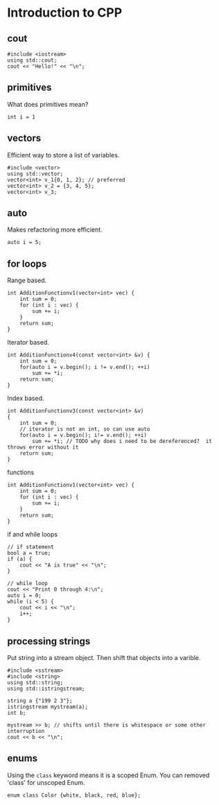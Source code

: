 # Introduction to CPP

## cout
```
#include <iostream>
using std::cout;
cout << "Hello!" << "\n";
```
## primitives
What does primitives mean?
```
int i = 1
```
## vectors
Efficient way to store a list of variables.
```
#include <vector>
using std::vector;
vector<int> v_1{0, 1, 2}; // preferred
vector<int> v_2 = {3, 4, 5};
vector<int> v_3;
```
## auto
Makes refactoring more efficient.
```
auto i = 5;
```
## for loops
Range based.
```
int AdditionFunctionv1(vector<int> vec) {
    int sum = 0;
    for (int i : vec) {
        sum += i;
    }
    return sum;
}
```
Iterator based.
```
int AdditionFunctionv4(const vector<int> &v) {
    int sum = 0;
    for(auto i = v.begin(); i != v.end(); ++i)
        sum += *i;
    return sum;
}
```
Index based.
```
int AdditionFunctionv3(const vector<int> &v)
{
    int sum = 0;
    // iterator is not an int, so can use auto
    for(auto i = v.begin(); i!= v.end(); ++i)
        sum += *i; // TODO why does i need to be dereferenced?  it throws error without it
    return sum;
}
```

functions
```
int AdditionFunctionv1(vector<int> vec) {
    int sum = 0;
    for (int i : vec) {
        sum += i;
    }
    return sum;
}
```

if and while loops
```
// if statement
bool a = true;
if (a) {
    cout << "A is true" << "\n";
}

// while loop
cout << "Print 0 through 4:\n";
auto i = 0;
while (i < 5) {
    cout << i << "\n";
    i++;
}
```
## processing strings
Put string into a stream object.  Then shift that objects into a varible.

```
#include <sstream>
#include <string>
using std::string;
using std::istringstream;

string a {"199 2 3"};
istringstream mystream(a);
int b;

mystream >> b; // shifts until there is whitespace or some other interruption
cout << b << "\n";
```
## enums
Using the `class` keyword means it is a scoped Enum.  You can removed 'class' for unscoped Enum.
```
enum class Color {white, black, red, blue};
```
